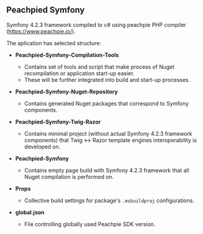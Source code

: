 ## Peachpied Symfony

Symfony 4.2.3 framework compiled to c# using peachpie PHP compiler (https://www.peachpie.io/).

The aplication has selected structure:

 - **Peachpied-Symfony-Compilation-Tools**
   - Contains set of tools and script that make process of Nuget recompilation or application start-up easier.
   - These will be further integrated into build and start-up processes.

 - **Peachpied-Symfony-Nuget-Repository**
   - Contains generated Nuget packages that correspond to Symfony components.

 - **Peachpied-Symfony-Twig-Razor**
   - Contains minimal project (without actual Symfony 4.2.3 framework components) that Twig <-> Razor template engines interoperability is developed on.
 - **Peachpied-Symfony**
   - Contains empty page build with Symfony 4.2.3 framework that all Nuget compilation is performed on.

 - **Props**
   - Collective build settings for package's `.msbuildproj` configurations.

 - **global.json**
   - File controlling globally used Peachpie SDK version.
